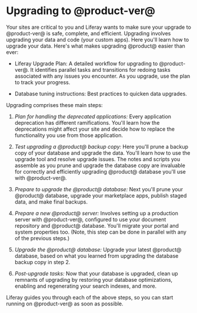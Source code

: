 # Upgrading to @product-ver@

Your sites are critical to you and Liferay wants to make sure your upgrade to
@product-ver@ is safe, complete, and efficient. Upgrading involves upgrading
your data and code (your custom apps). Here you'll learn how to upgrade your
data. Here's what makes upgrading @product@ easier than ever: 

-   Liferay Upgrade Plan: A detailed workflow for upgrading to @product-ver@. It
    identifies parallel tasks and transitions for redoing tasks associated with
    any issues you encounter. As you upgrade, use the plan to track your
    progress. 

-   Database tuning instructions: Best practices to quicken data upgrades. 

Upgrading comprises these main steps:

1.  *Plan for handling the deprecated applications:* Every application 
    deprecation has different ramifications. You'll learn how the deprecations
    might affect your site and decide how to replace the functionality you use
    from those application. 

2.  *Test upgrading a @product@ backup copy:* Here you'll prune a backup copy of
    your database and upgrade the data. You'll learn how to use the upgrade tool
    and resolve upgrade issues. The notes and scripts you assemble as you prune
    and upgrade the database copy are invaluable for correctly and efficiently
    upgrading @product@ database you'll use with @product-ver@. 

3.  *Prepare to upgrade the @product@ database:* Next you'll prune your 
    @product@ database, upgrade your marketplace apps, publish staged data, and
    make final backups.  

4.  *Prepare a new @product@ server:* Involves setting up a production server 
    with @product-ver@, configured to use your document repository and @product@ database. You'll migrate your portal and system properties too. (Note, this step can be done in parallel with any of the previous steps.)

5.  *Upgrade the @product@ database:* Upgrade your latest @product@ database, 
    based on what you learned from upgrading the database backup copy in step 2.  

7.  *Post-upgrade tasks:* Now that your database is upgraded, clean up remnants 
    of upgrading by restoring your database optimizations, enabling and
    regenerating your search indexes, and more. 

Liferay guides you through each of the above steps, so you can start running on
@product-ver@ as soon as possible. 
